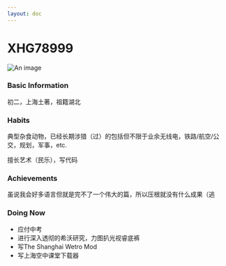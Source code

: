 ```yaml
---
layout: doc
---
```

# XHG78999
![An image](http://q1.qlogo.cn/g?b=qq&nk=572747232&s=160)

### Basic Information
初二，上海土著，祖籍湖北

### Habits
典型杂食动物，已经长期涉猎（过）的包括但不限于业余无线电，铁路/航空/公交，规划，军事，etc.

擅长艺术（民乐），写代码

### Achievements
虽说我会好多语言但就是完不了一个伟大的篇，所以压根就没有什么成果（逃

### Doing Now
- 应付中考
- 进行深入透彻的希沃研究，力图扒光视睿底裤
- 写The Shanghai Wetro Mod
- 写上海空中课堂下载器
